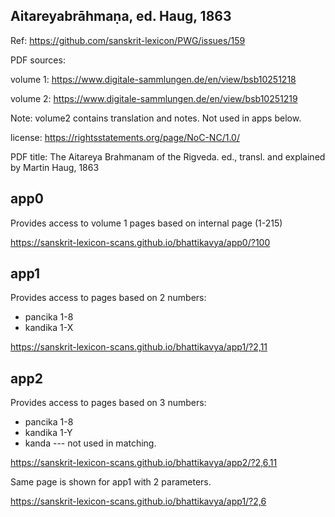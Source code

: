 
##  Aitareyabrāhmaṇa, ed. Haug, 1863

Ref: https://github.com/sanskrit-lexicon/PWG/issues/159

PDF sources:

volume 1:  https://www.digitale-sammlungen.de/en/view/bsb10251218

volume 2:  https://www.digitale-sammlungen.de/en/view/bsb10251219

Note: volume2 contains translation and notes. Not used in apps below.

license:  https://rightsstatements.org/page/NoC-NC/1.0/
      
PDF title: The Aitareya Brahmanam of the Rigveda.
ed., transl. and explained by Martin Haug, 1863

## app0
Provides access to volume 1 pages based on internal page (1-215)

https://sanskrit-lexicon-scans.github.io/bhattikavya/app0/?100

## app1
Provides access to pages based on 2 numbers:
- pancika 1-8
- kandika 1-X

https://sanskrit-lexicon-scans.github.io/bhattikavya/app1/?2,11

## app2
Provides access to pages based on 3 numbers:
- pancika 1-8
- kandika 1-Y
- kanda --- not used in matching.


https://sanskrit-lexicon-scans.github.io/bhattikavya/app2/?2,6,11

Same page is shown for app1 with 2 parameters.

https://sanskrit-lexicon-scans.github.io/bhattikavya/app1/?2,6









 